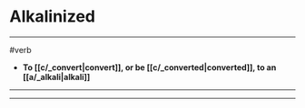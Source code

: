 # Alkalinized
---
#verb
- **To [[c/_convert|convert]], or be [[c/_converted|converted]], to an [[a/_alkali|alkali]]**
---
---
